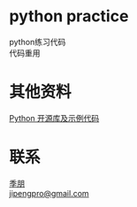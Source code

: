 # python practice
python练习代码  
代码重用

# 其他资料
[Python 开源库及示例代码](https://github.com/programthink/opensource/blob/master/libs/python.wiki)

# 联系
[季朋](http://www.jipeng.me/)  
jipengpro@gmail.com

